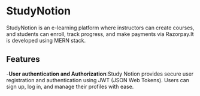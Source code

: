 # **StudyNotion**
StudyNotion is an e-learning platform where instructors can create courses, and students can enroll, track progress, and make payments via Razorpay.It is developed using MERN stack.

## Features
-**User authentication and Authorization**:Study Notion provides secure user registration and authentication using JWT (JSON Web Tokens). Users can sign up, log in, and manage their profiles with ease.
